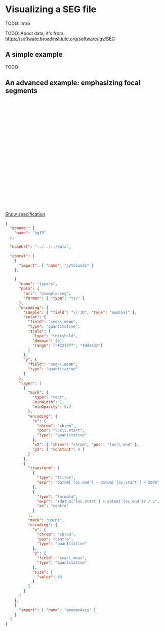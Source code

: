 # Visualizing a SEG file

TODO: Intro

TODO: About data, it's from https://software.broadinstitute.org/software/igv/SEG

## A simple example

TODO

## An advanced example: emphasizing focal segments

<div class="embed-example hidden-spec">
<div class="embed-container" style="height: 350px"></div>
<div class="show-spec"><a href="#">Show specification</a></div>
<div class="embed-spec">

```json
{
  "genome": {
    "name": "hg19"
  },

  "baseUrl": "../../../data",

  "concat": [
    {
      "import": { "name": "cytobands" }
    },

    {
      "name": "layers",
      "data": {
        "url": "example.seg",
        "format": { "type": "tsv" }
      },
      "encoding": {
        "sample": { "field": "\\'ID", "type": "nominal" },
        "color": {
          "field": "seg\\.mean",
          "type": "quantitative",
          "scale": {
            "type": "threshold",
            "domain": [0],
            "range": ["#2277ff", "#dd4422"]
          }
        },
        "y": {
          "field": "seg\\.mean",
          "type": "quantitative"
        }
      },
      "layer": [
        {
          "mark": {
            "type": "rect",
            "minWidth": 1,
            "minOpacity": 0.2
          },
          "encoding": {
            "x": {
              "chrom": "chrom",
              "pos": "loc\\.start",
              "type": "quantitative"
            },
            "x2": { "chrom": "chrom", "pos": "loc\\.end" },
            "y2": { "constant": 0 }
          }
        },
        {
          "transform": [
            {
              "type": "filter",
              "expr": "datum['loc.end'] - datum['loc.start'] < 5000"
            },
            {
              "type": "formula",
              "expr": "(datum['loc.start'] + datum['loc.end']) / 2",
              "as": "centre"
            }
          ],
          "mark": "point",
          "encoding": {
            "x": {
              "chrom": "chrom",
              "pos": "centre",
              "type": "quantitative"
            },
            "y": {
              "field": "seg\\.mean",
              "type": "quantitative"
            },
            "size": {
              "value": 40
            }
          }
        }
      ]
    },
    {
      "import": { "name": "genomeAxis" }
    }
  ]
}
```

</div>
</div>
